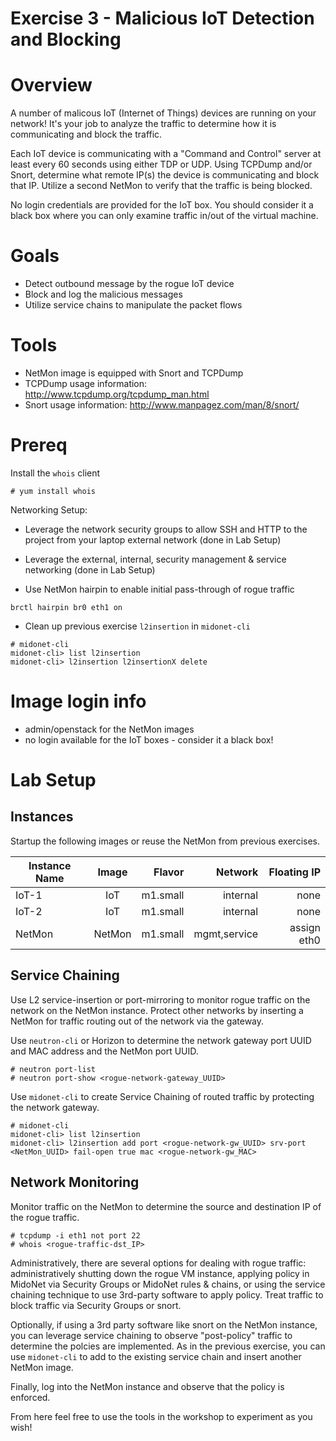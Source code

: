 # Exercise 3 - Malicious IoT Detection and Blocking

# Overview

A number of malicous IoT (Internet of Things) devices are running on your network! It's your job to analyze the traffic to determine how it is communicating and block the traffic.

Each IoT device is communicating with a "Command and Control" server at least every 60 seconds using either TDP or UDP. Using TCPDump and/or Snort, determine what remote IP(s) the device is communicating and block that IP. Utilize a second NetMon to verify that the traffic is being blocked.

No login credentials are provided for the IoT box. You should consider it a black box where you can only examine traffic in/out of the virtual machine.

# Goals

  * Detect outbound message by the rogue IoT device
  * Block and log the malicious messages
  * Utilize service chains to manipulate the packet flows

# Tools

  * NetMon image is equipped with Snort and TCPDump
  * TCPDump usage information: http://www.tcpdump.org/tcpdump_man.html
  * Snort usage information: http://www.manpagez.com/man/8/snort/

# Prereq
Install the `whois` client
```
# yum install whois
```

Networking Setup:
  * Leverage the network security groups to allow SSH and HTTP to the project from your laptop external network (done in Lab Setup)
  * Leverage the external, internal, security management & service networking (done in Lab Setup)
  
  * Use NetMon hairpin to enable initial pass-through of rogue traffic
  ```
  brctl hairpin br0 eth1 on
  ```
  * Clean up previous exercise `l2insertion` in `midonet-cli`
  ```
  # midonet-cli
  midonet-cli> list l2insertion
  midonet-cli> l2insertion l2insertionX delete
  ```

# Image login info

  * admin/openstack for the NetMon images
  * no login available for the IoT boxes - consider it a black box!

# Lab Setup

## Instances

Startup the following images or reuse the NetMon from previous exercises.

| Instance Name | Image         | Flavor   | Network           | Floating IP |
| ------------- |:-------------:| --------:|------------------:|------------:|
| IoT-1         | IoT           | m1.small | internal          | none        |
| IoT-2         | IoT           | m1.small | internal          | none        |
| NetMon        | NetMon        | m1.small | mgmt,service	     | assign	eth0 |


## Service Chaining

Use L2 service-insertion or port-mirroring to monitor rogue traffic on the network on the NetMon instance. Protect other networks by inserting a NetMon for traffic routing out of the network via the gateway.

Use `neutron-cli` or Horizon to determine the network gateway port UUID and MAC address and the NetMon port UUID.
```
# neutron port-list
# neutron port-show <rogue-network-gateway_UUID>
```

Use `midonet-cli` to create Service Chaining of routed traffic by protecting the network gateway.
  ```
  # midonet-cli
  midonet-cli> list l2insertion
  midonet-cli> l2insertion add port <rogue-network-gw_UUID> srv-port <NetMon_UUID> fail-open true mac <rogue-network-gw_MAC> 
 ```
 
 ## Network Monitoring
 Monitor traffic on the NetMon to determine the source and destination IP of the rogue traffic. 
 
 ```
# tcpdump -i eth1 not port 22
# whois <rogue-traffic-dst_IP>
```

Administratively, there are several options for dealing with rogue traffic: administratively shutting down the rogue VM instance, applying policy in MidoNet via Security Groups or MidoNet rules & chains, or using the service chaining technique to use 3rd-party software to apply policy. Treat traffic to block traffic via Security Groups or snort.

Optionally, if using a 3rd party software like snort on the NetMon instance, you can leverage service chaining to observe "post-policy" traffic to determine the polcies are implemented. As in the previous exercise, you can use `midonet-cli` to add to the existing service chain and insert another NetMon image.

Finally, log into the NetMon instance and observe that the policy is enforced.

From here feel free to use the tools in the workshop to experiment as you wish!
